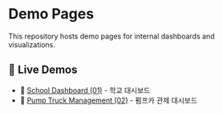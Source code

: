 # Demo Pages

This repository hosts demo pages for internal dashboards and visualizations.

## 🔗 Live Demos

- 🏫 [School Dashboard (01)](https://isaac-iot.github.io/Demo/pages/01.html) - 학교 대시보드
- 🔧 [Pump Truck Management (02)](https://isaac-iot.github.io/Demo/pages/02.html) - 펌프카 관제 대시보드
